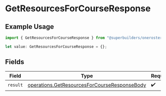 # GetResourcesForCourseResponse

## Example Usage

```typescript
import { GetResourcesForCourseResponse } from "@superbuilders/oneroster/models/operations";

let value: GetResourcesForCourseResponse = {};
```

## Fields

| Field                                                                                                        | Type                                                                                                         | Required                                                                                                     | Description                                                                                                  |
| ------------------------------------------------------------------------------------------------------------ | ------------------------------------------------------------------------------------------------------------ | ------------------------------------------------------------------------------------------------------------ | ------------------------------------------------------------------------------------------------------------ |
| `result`                                                                                                     | [operations.GetResourcesForCourseResponseBody](../../models/operations/getresourcesforcourseresponsebody.md) | :heavy_check_mark:                                                                                           | N/A                                                                                                          |